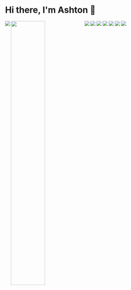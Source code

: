 # Hi there, I'm Ashton 👋

<img align="left" src="https://github-readme-stats.vercel.app/api?username=Ash-Tafirenyika&show_icons=true&theme=radical" />
<img align="left" width="47%" src="https://github-readme-stats.vercel.app/api/top-langs/?username=Ash-Tafirenyika&layout=compact)](https://github.com/anuraghazra/github-readme-stats" />
<p><p/>
<img align="left" src="https://img.shields.io/badge/python-3670A0?style=for-the-badge&logo=python&logoColor=ffdd54" />
<img src="https://img.shields.io/badge/django-%23092E20.svg?style=for-the-badge&logo=django&logoColor=white" />
<img src="https://img.shields.io/badge/c++-%2300599C.svg?style=for-the-badge&logo=c%2B%2B&logoColor=white" />
<img src="https://img.shields.io/badge/css3-%231572B6.svg?style=for-the-badge&logo=css3&logoColor=white" />

<img src="https://img.shields.io/badge/java-%23ED8B00.svg?style=for-the-badge&logo=java&logoColor=white" />

<img src="https://img.shields.io/badge/javascript-%23323330.svg?style=for-the-badge&logo=javascript&logoColor=%23F7DF1E" />
<img src="https://img.shields.io/badge/php-%23777BB4.svg?style=for-the-badge&logo=php&logoColor=white" />





